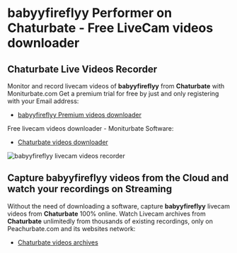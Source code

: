 # babyyfireflyy Performer on Chaturbate - Free LiveCam videos downloader

## Chaturbate Live Videos Recorder

Monitor and record livecam videos of **babyyfireflyy** from **Chaturbate** with Moniturbate.com
Get a premium trial for free by just and only registering with your Email address:
* [babyyfireflyy Premium videos downloader](https://moniturbate.com/request-demo-licence-key.html)

Free livecam videos downloader - Moniturbate Software:
* [Chaturbate videos downloader](https://moniturbate.com/moniturbate-download-software.html)

![babyyfireflyy livecam videos recorder](https://peachurnet.com/templates/moniturbate-software.png)


## Capture babyyfireflyy videos from the Cloud and watch your recordings on Streaming

Without the need of downloading a software, capture **babyyfireflyy** livecam videos from **Chaturbate** 100% online.
Watch Livecam archives from **Chaturbate** unlimitedly from thousands of existing recordings, only on Peachurbate.com and its websites network:
* [Chaturbate videos archives](https://peachurnet.com/)